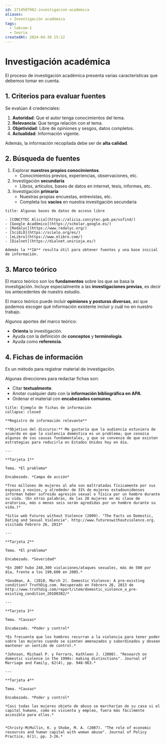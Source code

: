 ```yaml
---
id: 1714507962-investigacion-academica
aliases:
  - Investigación académica
tags:
  - labcom-1
  - teoria
createdAt: 2024-04-30 15:12
---
```


# Investigación académica

El proceso de investigación académica presenta varias características que debemos tomar en cuenta.

## 1. Criterios para evaluar fuentes

Se evalúan 4 credenciales:

1. **Autoridad**: Que el autor tenga conocimientos del tema.
2. **Relevancia**: Que tenga relación con el tema.
3. **Objetividad**: Libre de opiniones y sesgos, datos completos.
4. **Actualidad**: Información vigente.

Además, la información recopilada debe ser de **alta calidad**.

## 2. Búsqueda de fuentes

1. Explorar **nuestros propios conocimientos**.
   - Conocimientos previos, experiencias, observaciones, etc.
2. Investigación **secundaria**
   - Libros, artículos, bases de datos en internet, tesis, informes, etc.
3. Investigación **primaria**
   - Nuestras propias encuestas, entrevistas, etc.
   - Completa los **vacíos** en nuestra investigación secundaria

```ad-note
title: Algunas bases de datos de acceso libre

- [CONCYTEC Alicia](https://alicia.concytec.gob.pe/vufind/)
- [Google Académico](https://scholar.google.es/)
- [Redalyc](https://www.redalyc.org/)
- [SciELO](https://scielo.org/es/)
- [eLibro](https://www.elibro.com/)
- [Dialnet](https://dialnet.unirioja.es/)

Además la **IA** resulta útil para obtener fuentes y una base inicial de información.

```

## 3. Marco teórico

El marco teórico son los **fundamentos** sobre los que se basa la investigación. Incluye especialmente a las **investigaciones previas**, es decir los antecedentes de nuestro estudio.

El marco teórico puede incluir **opiniones y posturas diversas**, así que podemos escoger qué información existente incluir y cuál no en nuestro trabajo.

Algunos aportes del marco teórico:

- **Orienta** la investigación.
- Ayuda con la definición de **conceptos** y **terminología**.
- Ayuda como **referencia**.

## 4. Fichas de información

Es un método para registrar material de investigación.

Algunas direcciones para redactar fichas son:

- Citar **textualmente**.
- Anotar cualquier dato con la **información bibliográfica en APA**.
- Ordenar el material con **encabezados comunes**.

```ad-example
title: Ejemplo de fichas de información
collapse: closed

**Registro de información relevante**

**Objetivo del discurso:** Me gustaría que la audiencia estuviera de acuerdo en que la violencia doméstica es un problema; que conozca algunas de sus causas fundamentales, y que se convenza de que existen estrategias para reducirla en Estados Unidos hoy en día.

---

**Tarjeta 1**

Tema. *El problema*

Encabezado. *Campo de acción*

*Tres millones de mujeres al año son maltratadas físicamente por sus esposos y novios, y alrededor de 31% de mujeres estadounidenses informan haber sufreido agresión sexual o física por un hombre durante su vida. (En otras palabras, de las 20 mujeres en mi clase de oratorioa, más o menos seis serán agredidas por un hombre durante su vida.)*

*Sitio web Futures without Violence (2009). "The Facts on Domestic, Dating and Sexual Violencie". http://www.futureswithoutviolence.org. visitada Febrero 26, 2013*

---

**Tarjeta 2**

Tema. *El problema*

Encabezado. *Severidad*

*En 2007 hubo 248,300 violaciones/ataques sexuales, más de 500 por día, frente a los 190,600 en 2005.*

*Goodman, A. (2010, March 2). Domestic Violence: A pre-existing condition? TruthDig.com. Recuperado en Febrero 26, 2013 de http://www.truthdig.com/report/item/domestic_violence_a_pre-existing_condition_20100302/*

---

**Tarjeta 3**

Tema. *Causas*

Encabezado. *Poder y control*

*Es frecuente que los hombres recurran a la violencia para tener poder sobre las mujeres cuando se sienten amenazados y subordinados y desean mantener un sentido de control.*

*Johnson, Michael P. y Ferraro, Kathleen J. (2000). "Research on domestic violence in the 1990s: making distinctions". Journal of Marriage and Family, 62(4), pp. 948-963.*

---

**Tarjeta 4**

Tema. *Causas*

Encabezado. *Poder y control*

*Casi todas las mujeres objeto de abuso se marcharían de su casa si el capital humano, como es vivienta y empleo, fuera más fácilmente accesible para ellas.*


*Christy-McMullin, K. y Shobe, M. A. (2007). "The role of economic resources and human capital with woman abuse". Journal of Policy Practice, 6(1), pp. 3-26.*

```
